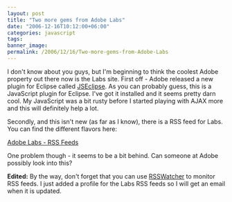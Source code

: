 ```yaml
---
layout: post
title: "Two more gems from Adobe Labs"
date: "2006-12-16T10:12:00+06:00"
categories: javascript 
tags: 
banner_image: 
permalink: /2006/12/16/Two-more-gems-from-Adobe-Labs
---
```


I don't know about you guys, but I'm beginning to think the coolest Adobe property out there now is the Labs site. First off - Adobe released a new plugin for Eclipse called <a href="http://labs.adobe.com/technologies/jseclipse/">JSEclipse</a>. As you can probably guess, this is a JavaScript plugin for Eclipse. I've got it installed and it seems pretty darn cool. My JavaScript was a bit rusty before I started playing with AJAX more and this will definitely help a lot. 

Secondly, and this isn't new (as far as I know), there is a RSS feed for Labs. You can find the different flavors here:

<a href="http://labs.adobe.com/rss_feeds/">Adobe Labs - RSS Feeds</a>

One problem though - it seems to be a bit behind. Can someone at Adobe possibly look into this?

<b>Edited:</b> By the way, don't forget that you can use <a href="http://www.rsswatcher.com">RSSWatcher</a> to monitor RSS feeds. I just added a profile for the Labs RSS feeds so I will get an email when it is updated.